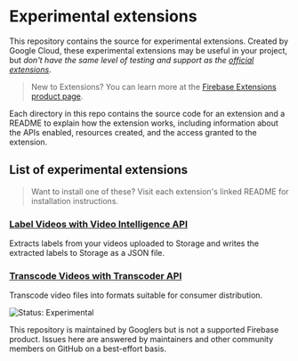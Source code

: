 # Experimental extensions

This repository contains the source for experimental extensions. Created by Google Cloud, these experimental extensions may be useful in your project, but *don't have the same level of testing and support as the [official extensions](https://github.com/firebase/extensions)*.

> New to Extensions? You can learn more at the [Firebase Extensions product page](https://firebase.google.com/products/extensions).

Each directory in this repo contains the source code for an extension and a README to explain how the extension works, including information about the APIs enabled, resources created, and the access granted to the extension.

## List of experimental extensions

> Want to install one of these? Visit each extension's linked README for installation instructions.

### [Label Videos with Video Intelligence API](/storage-label-videos#storage-label-videos)

Extracts labels from your videos uploaded to Storage and writes the extracted labels to Storage as a JSON file.

### [Transcode Videos with Transcoder API](/storage-transcode-videos#storage-transcode-videos)

Transcode video files into formats suitable for consumer distribution.

![Status: Experimental](https://img.shields.io/badge/Status-Experimental-blue)

This repository is maintained by Googlers but is not a supported Firebase product.  Issues here are answered by maintainers and other community members on GitHub on a best-effort basis.

